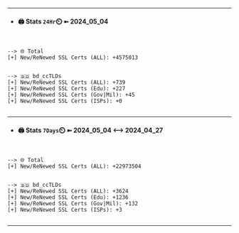 

---
- #### 🖨️ **Stats** `24Hr`⏲️ ➼ 2024_05_04
```console


--> 🌐 Total
[+] New/ReNewed SSL Certs (ALL): +4575013


--> 🇧🇩 bd_ccTLDs
[+] New/ReNewed SSL Certs (ALL): +739
[+] New/ReNewed SSL Certs (Edu): +227
[+] New/ReNewed SSL Certs (Gov|Mil): +45
[+] New/ReNewed SSL Certs (ISPs): +0


```

---
- #### 🖨️ **Stats** `7Days`⏲️ ➼ 2024_05_04 <--> 2024_04_27
```console


--> 🌐 Total
[+] New/ReNewed SSL Certs (ALL): +22973504


--> 🇧🇩 bd_ccTLDs
[+] New/ReNewed SSL Certs (ALL): +3624
[+] New/ReNewed SSL Certs (Edu): +1236
[+] New/ReNewed SSL Certs (Gov|Mil): +132
[+] New/ReNewed SSL Certs (ISPs): +3


```

---

